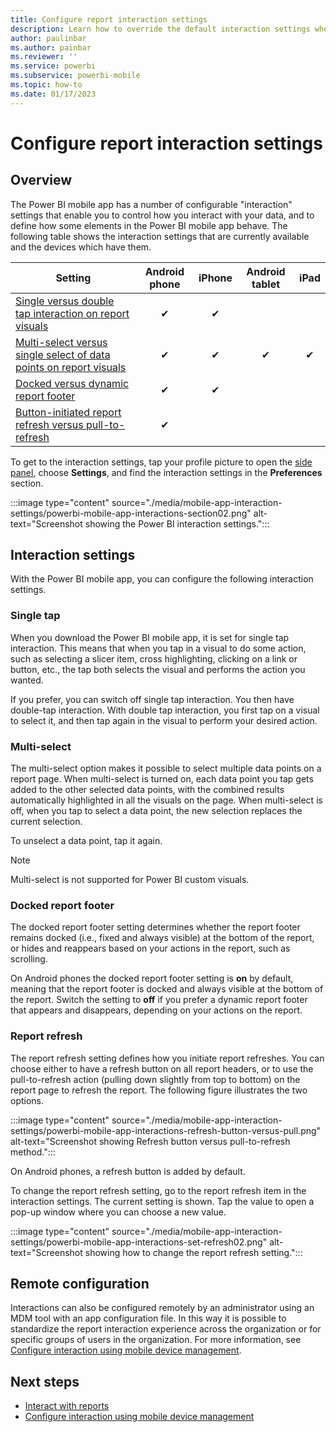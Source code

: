 ```yaml
---
title: Configure report interaction settings
description: Learn how to override the default interaction settings when creating reports in the Power BI mobile app.
author: paulinbar
ms.author: painbar
ms.reviewer: ''
ms.service: powerbi
ms.subservice: powerbi-mobile
ms.topic: how-to
ms.date: 01/17/2023
---
```


# Configure report interaction settings

## Overview

The Power BI mobile app has a number of configurable "interaction" settings that enable you to control how you interact with your data, and to define how some elements in the Power BI mobile app behave. The following table shows the interaction settings that are currently available and the devices which have them.

| Setting | Android phone | iPhone | Android tablet  | iPad |
|---------|:-:|:-:|:-:|:-:|
| [Single versus double tap interaction on report visuals](#single-tap) |✔|✔|||
| [Multi-select versus single select of data points on report visuals](#multi-select) |✔|✔|✔|✔|
| [Docked versus dynamic report footer](#docked-report-footer) |✔|✔|||
| [Button-initiated report refresh versus pull-to-refresh](#report-refresh) |✔||||

To get to the interaction settings, tap your profile picture to open the [side panel](./mobile-apps-home-page.md#header), choose **Settings**, and find the interaction settings in the **Preferences** section.

:::image type="content" source="./media/mobile-app-interaction-settings/powerbi-mobile-app-interactions-section02.png" alt-text="Screenshot showing the Power BI interaction settings.":::

## Interaction settings

With the Power BI mobile app, you can configure the following interaction settings.

### Single tap

When you download the Power BI mobile app, it is set for single tap interaction. This means that when you tap in a visual to do some action, such as selecting a slicer item, cross highlighting, clicking on a link or button, etc., the tap both selects the visual and performs the action you wanted.

If you prefer, you can switch off single tap interaction. You then have double-tap interaction. With double tap interaction, you first tap on a visual to select it, and then tap again in the visual to perform your desired action.

### Multi-select

The multi-select option makes it possible to select multiple data points on a report page. When multi-select is turned on, each data point you tap gets added to the other selected data points, with the combined results automatically highlighted in all the visuals on the page. When multi-select is off, when you tap to select a data point, the new selection replaces the current selection.

To unselect a data point, tap it again.

>[!NOTE]
>Multi-select is not supported for Power BI custom visuals.

### Docked report footer

The docked report footer setting determines whether the report footer remains docked (i.e., fixed and always visible) at the bottom of the report, or hides and reappears based on your actions in the report, such as scrolling.

On Android phones the docked report footer setting is **on** by default, meaning that the report footer is docked and always visible at the bottom of the report. Switch the setting to **off** if you prefer a dynamic report footer that appears and disappears, depending on your actions on the report.

### Report refresh

The report refresh setting defines how you initiate report refreshes. You can choose either to have a refresh button on all report headers, or to use the pull-to-refresh action (pulling down slightly from top to bottom) on the report page to refresh the report. The following figure illustrates the two options.

:::image type="content" source="./media/mobile-app-interaction-settings/powerbi-mobile-app-interactions-refresh-button-versus-pull.png" alt-text="Screenshot showing Refresh button versus pull-to-refresh method.":::

On Android phones, a refresh button is added by default.

To change the report refresh setting, go to the report refresh item in the interaction settings. The current setting is shown. Tap the value to open a pop-up window where you can choose a new value.

:::image type="content" source="./media/mobile-app-interaction-settings/powerbi-mobile-app-interactions-set-refresh02.png" alt-text="Screenshot showing how to change the report refresh setting.":::

## Remote configuration

Interactions can also be configured remotely by an administrator using an MDM tool with an app configuration file. In this way it is possible to standardize the report interaction experience across the organization or for specific groups of users in the organization. For more information, see [Configure interaction using mobile device management](./mobile-app-configuration.md).

## Next steps

- [Interact with reports](./mobile-reports-in-the-mobile-apps.md#interact-with-reports)
- [Configure interaction using mobile device management](./mobile-app-configuration.md)
